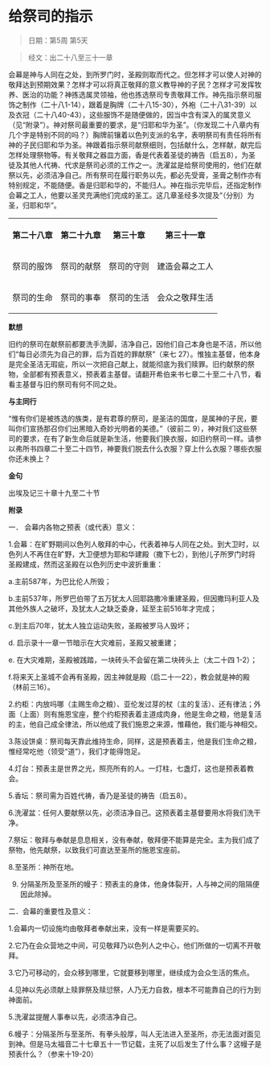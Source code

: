 # 给祭司的指示

> 日期：第5周 第5天

> 经文：出二十八至三十一章

会幕是神与人同在之处，到所罗门时，圣殿则取而代之。但怎样才可以使人对神的敬拜达到预期效果？怎样才可以将真正敬拜的意义教导神的子民？怎样才可发挥牧养、医治的功能？神拣选属灵领袖，他也拣选祭司专责敬拜工作。神先指示祭司服饰之制作（二十八1-14），跟着是胸牌（二十八15-30），外袍（二十八31-39）以及衣冠（二十八40-43），这些服饰不是随便做的，因当中含有深入的属灵意义（见“附录”）。神对祭司最重要的要求，是“归耶和华为圣”。（你发现二十八章内有几个字是特别不同的吗？）胸牌前镶着以色列支派的名字，表明祭司有责任将所有神的子民归耶和华为圣。神跟着指示祭司献祭细则，包括献什么，怎样献，献完后怎样处理祭物等。有关敬拜之器皿方面，香是代表着圣徒的祷告（启五8），为圣徒及其他人代祷、代求是祭司必须的工作之一。洗濯盆是给祭司使用的，他们在献祭以先，必须洁净自己。所有祭司在履行职务以先，都必先受膏，圣膏之制作亦有特别规定，不能随便。香是归耶和华的，不能归人。神在指示完毕后，还指定制作会幕之工人，他要以圣灵充满他们完成的圣工。这几章圣经多次提及“（分别）为圣，归耶和华”。

<table>
 <tbody>
  <tr>
   <th><p>第二十八章</p></th>
   <th><p>第二十九章</p></th>
   <th><p>第三十章</p></th>
   <th><p>第三十一章</p></th>
  </tr>
  <tr>
   <td><p>祭司的服饰</p></td>
   <td><p>祭司的献祭</p></td>
   <td><p>祭司的守则</p></td>
   <td><p>建造会幕之工人</p></td>
  </tr>
  <tr>
   <td><p>祭司的生命</p></td>
   <td><p>祭司的事奉</p></td>
   <td><p>祭司的生活</p></td>
   <td><p>会众之敬拜生活</p></td>
  </tr>
 </tbody>
</table>

**默想**

旧约的祭司在献祭前都要洗手洗脚，洁净自己，因他们自己本身也是不洁，所以他们“每日必须先为自己的罪，后为百姓的罪献祭”（来七 27）。惟独主基督，他本身是完全圣洁无瑕疵，所以一次把自己献上，就能彻底为我们赎罪。旧约献祭的祭物，全部都有预表意义，预表着主基督。请翻开希伯来书七章二十至二十八节，看看主基督与旧约祭司有何不同之处。

**与主同行**

“惟有你们是被拣选的族类，是有君尊的祭司，是圣洁的国度，是属神的子民，要叫你们宣扬那召你们出黑暗入奇妙光明者的美德。”（彼前二 9），神对我们这些祭司的要求，在有了新生命后就是新生活，他要我们换衣服，如旧约祭司一样。请参以弗所书四章二十至二十四节，神要我们脱去什么衣服？穿上什么衣服？哪些衣服你还未换上？

**金句**

出埃及记三十章十九至二十节



**附录**

一． 会幕内各物之预表（或代表）意义：

1.会幕：在旷野期间以色列人敬拜的中心，代表着神与人同在之处。到大卫时，以色列人不再住在旷野，大卫便想为耶和华建殿（撒下七2），到他儿子所罗门时将圣殿建成，然而这圣殿在以色列历史中波折重重：

a.主前587年，为巴比伦人所毁；

b.主前537年，所罗巴伯带了五万犹太人回耶路撒冷重建圣殿，但因撒玛利亚人及其他外族人之破坏，及犹太人之缺乏委身，延至主前516年才完成；

c.到主后70年，犹太人独立运动失败，圣殿被罗马人毁坏；

d. 启示录十一章一节暗示在大灾难前，圣殿又被重建；

e. 在大灾难期，圣殿被践踏，一块砖头不会留在第二块砖头上（太二十四 1-2）；

f.将来天上圣城不会再有圣殿，因主神就是殿（启二十一22），教会就是神的殿（林前三16）。

2.约柜：内放吗哪（主赐生命之粮）、亚伦发过芽的杖（主的复活）、还有律法；外面（上面）则有施恩宝座，整个约柜预表着主道成肉身，他是生命之粮，他是复活的主，他自己成全律法，所以他成了我们施恩之来源，惟藉他，我们能与神相交。

3.陈设饼桌：祭司每天靠此维持生命，同样，这是预表着主，他是我们生命之粮，惟经常吃他（领受“道”），我们才能得饱足。

4.灯台：预表主是世界之光，照亮所有的人。一灯柱，七盏灯，这也是预表着教会。

5.香坛：祭司需为百姓代祷，香乃是圣徒的祷告（启五8）。

6.洗濯盆：任何人要献祭以先，必须洁净自己。这预表着主基督要用水将我们洗干净。

7.祭坛：敬拜与奉献是息息相关，没有奉献，敬拜便不能算是完全。主为我们成了祭物，他先献祭，以致我们可直达至圣所的施恩宝座前。

8.至圣所：神所在地。

9. 分隔圣所及至圣所的幔子：预表主的身体，他身体裂开，人与神之间的阻隔便因此除掉。

二．会幕的重要性及意义：

1.会幕内一切设施均由敬拜者奉献出来，没有一样是需要买的。

2.它乃在会众营地之中间，可见敬拜乃以色列人之中心，他们所做的一切离不开敬拜。

3.它乃可移动的，会众移到哪里，它就要移到哪里，继续成为会众生活的焦点。

4.见神以先必须献上赎罪祭及赎愆祭，人乃无力自救，根本不可能靠自己的行为到神面前。

5.洗濯盆提醒人事奉以先，必须洁净自己。

6.幔子：分隔圣所与至圣所、有拳头般厚，叫人无法进入至圣所，亦无法面对面见到神。但是马太福音二十七章五十一节记载，主死了以后发生了什么事？这幔子是预表什么？（参来十19-20）

